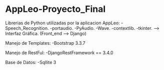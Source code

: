 # AppLeo-Proyecto_Final 

Librerias de Python utilizadas por la aplicacion AppLeo: 
-Speech_Recognition. 
-portaudio. 
-PyAudio. 
-Wave. 
-contextlib. 
-tkinter. --> Interfaz Gráfica. (Front_end --> Django)

Manejo de Templates: 
-Bootstrap 3.3.7 

Manejo de RestFul: 
-DjangoRestFramework == 3.4.0

Base de Datos: 
-Sqllite 3

